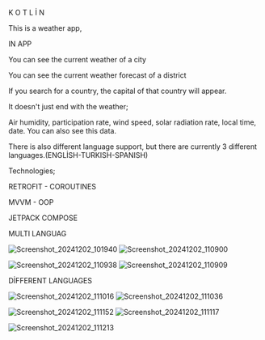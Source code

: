 K    O    T    L    İ    N

This is a weather app,


IN APP








You can see the current weather of a city


You can see the current weather forecast of a district


If you search for a country, the capital of that country will appear.


It doesn't just end with the weather;


Air humidity, participation rate, wind speed, solar radiation rate, local time, date. You can also see this data.


There is also different language support, but there are currently 3 different languages.(ENGLİSH-TURKISH-SPANISH)



Technologies;


RETROFIT - COROUTINES


MVVM - OOP


JETPACK COMPOSE


MULTI LANGUAG


![Screenshot_20241202_101940](https://github.com/user-attachments/assets/3df8a95b-100a-42c1-bd60-ce1729c3c3b7)          ![Screenshot_20241202_110900](https://github.com/user-attachments/assets/df801bfd-313b-4a6e-bc97-b1ebbd1689ae)



![Screenshot_20241202_110938](https://github.com/user-attachments/assets/66a495d9-eed4-4370-94d7-3b2b19482aca)         ![Screenshot_20241202_110909](https://github.com/user-attachments/assets/30082acb-7607-4c20-b69f-f8a63164e379)


DİFFERENT LANGUAGES 



![Screenshot_20241202_111016](https://github.com/user-attachments/assets/28e80709-ce52-4b86-9325-425c7b3930f6)             ![Screenshot_20241202_111036](https://github.com/user-attachments/assets/0bfdbc3d-089d-42e8-b0de-a700d6102481)







![Screenshot_20241202_111152](https://github.com/user-attachments/assets/64c3a283-5f11-4a7e-bd56-7faf083a1b05)            ![Screenshot_20241202_111117](https://github.com/user-attachments/assets/9cbb8a88-0361-4292-9ae6-0a5203bdd81d)







![Screenshot_20241202_111213](https://github.com/user-attachments/assets/399113e7-637a-4e3c-96aa-09039af815ef)
